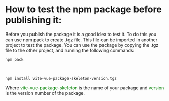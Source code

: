 # How to test the npm package before publishing it:

Before you publish the package it is a good idea to test it.
To do this you can use npm pack to create .tgz file. 
This file can be imported in another project to test the package.
You can use the package by copying the .tgz file to the other project,
and running the following commands:

```
npm pack
```

<br/>

```
npm install vite-vue-package-skeleton-version.tgz
```

Where <span style="color: green">vite-vue-package-skeleton</span> is the name of your package and
<span style="color: green">version</span> is the version number of the package.
